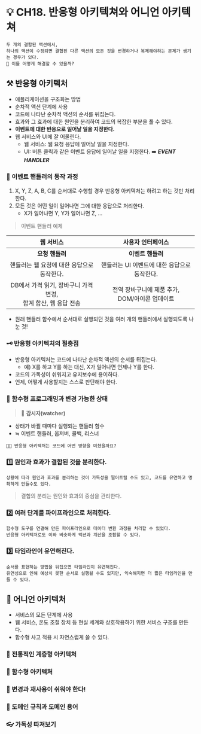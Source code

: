 # 💡 CH18. 반응형 아키텍쳐와 어니언 아키텍쳐

```
두 개의 결합된 액션에서,
하나의 액션이 수정되면 결합된 다른 액션의 모든 것을 변경하거나 복제해야하는 문제가 생기는 경우가 있다.
🤔 이를 어떻게 해결할 수 있을까?
```

## ⚒️ 반응형 아키텍처

- 애플리케이션을 구조화는 방법
- 순차적 액션 단계에 사용
- 코드에 나타난 순차적 액션의 순서를 뒤집는다.
- 효과와 그 효과에 대한 원인을 분리하여 코드의 복잡한 부분을 풀 수 있다.
- **이벤트에 대한 반응으로 일어날 일을 지정한다.**
- 웹 서비스와 UI에 잘 어울린다.
  - 웹 서비스: 웹 요청 응답에 일어날 일을 지정한다.
  - UI: 버튼 클릭과 같은 이벤트 응답에 일어날 일을 지정한다. ➡️ **_EVENT HANDLER_**

### 🤖 이벤트 핸들러의 동작 과정

1. X, Y, Z, A, B, C를 순서대로 수행할 경우 반응형 아키텍처는 하려고 하는 것만 처리한다.
2. 모든 것은 어떤 일이 일어나면 그에 대한 응답으로 처리한다.
   - X가 일어나면 Y, Y가 일어나면 Z, ...

> 이벤트 핸들러 예제

|                              웹 서비스                              |                  사용자 인터페이스                   |
| :-----------------------------------------------------------------: | :--------------------------------------------------: |
|                           **요청 핸들러**                           |                  **이벤트 핸들러**                   |
|             핸들러는 웹 요청에 대한 응답으로 동작한다.              |     핸들러는 UI 이벤트에 대한 응답으로 동작한다.     |
| DB에서 가격 읽기, 장바구니 가격 변경, <br/> 합계 합산, 웹 응답 전송 | 전역 장바구니에 제품 추가, <br/> DOM/아이콘 업데이트 |

- 원래 핸들러 함수에서 순서대로 실행되던 것을 여러 개의 핸들러에서 실행되도록 나눈 것!

### 🗝️ 반응형 아키텍처의 절충점

- 반응형 아키텍처는 코드에 나타난 순차적 액션의 순서를 뒤집는다.
  - 예) X를 하고 Y를 하는 대신, X가 일어나면 언제나 Y를 한다.
- 코드의 가독성이 쉬워지고 유지보수에 용이하다.
- 언제, 어떻게 사용할지는 스스로 판단해야 한다.

### 💫 함수형 프로그래밍과 변경 가능한 상태

> 👀 **감시자(watcher)**

- 상태가 바뀔 때마다 실행되는 핸들러 함수
- ≒ 이벤트 핸들러, 옵저버, 콜백, 리스너

```
👩‍🏫 반응형 아키텍처는 코드에 어떤 영향을 미쳤을까요?
```

### 1️⃣ 원인과 효과가 결합된 것을 분리한다.

```
상황에 따라 원인과 효과를 분리하는 것이 가독성을 떨어트릴 수도 있고, 코드를 유연하고 명확하게 만들수도 있다.
```

> 결합의 분리는 원인와 효과의 중심을 관리한다.

### 2️⃣ 여러 단계를 파이프라인으로 처리한다.

```
함수형 도구를 연결해 만든 파이프라인으로 데이터 변환 과정을 처리할 수 있었다.
반응형 아키텍처로도 이와 비슷하게 액션과 계산을 조합할 수 있다.
```

### 3️⃣ 타임라인이 유연해진다.

```
순서를 표현하는 방법을 뒤집으면 타임라인이 유연해진다.
유연성으로 인해 예상치 못한 순서로 실행될 수도 있지만, 익숙해지면 더 짧은 타임라인을 만들 수 있다.
```

## 🧅 어니언 아키텍처

- 서비스의 모든 단계에 사용
- 웹 서비스, 온도 조절 장치 등 현실 세계와 상호작용하기 위한 서비스 구조를 만든다.
- 함수형 사고 적용 시 자연스럽게 쓸 수 있다.

### 🚨 전통적인 계층형 아키텍처

### 🤖 함수형 아키텍처

### 📢 변경과 재사용이 쉬워야 한다!

### 📑 도메인 규칙과 도메인 용어

### 👓 가독성 따져보기
